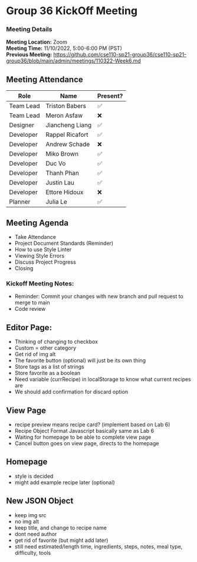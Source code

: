 # Group 36 KickOff Meeting
### Meeting Details
**Meeting Location:** Zoom  
**Meeting Time:** 11/10/2022, 5:00-6:00 PM (PST)  
**Previous Meeting:** https://github.com/cse110-sp21-group36/cse110-sp21-group36/blob/main/admin/meetings/110322-Week6.md 

## Meeting Attendance
| Role | Name | Present? |
| --- | --- | --- |
| Team Lead | Triston Babers |✅|
| Team Lead | Meron Asfaw |❌|
| Designer | Jiancheng Liang |✅|
| Developer | Rappel Ricafort |✅|
| Developer | Andrew Schade |❌|
| Developer | Miko Brown |✅|
| Developer | Duc Vo |✅|
| Developer | Thanh Phan |✅|
| Developer | Justin Lau |✅|
| Developer | Ettore Hidoux |❌|
| Planner | Julia Le |✅|

## Meeting Agenda
 - Take Attendance
 - Project Document Standards (Reminder)
 - How to use Style Linter
 - Viewing Style Errors
 - Discuss Project Progress
 - Closing

### Kickoff Meeting Notes:
- Reminder: Commit your changes with new branch and pull request to merge to main
- Code review

## Editor Page:
 - Thinking of changing to checkbox
 - Custom = other category
 - Get rid of img alt
 - The favorite button (optional) will just be its own thing
 - Store tags as a list of strings
 - Store favorite as a boolean
 - Need variable (currRecipe) in localStorage to know what current recipes are
 - We should add confirmation for discard option

## View Page
  - recipe preview means recipe card? (implement based on Lab 6)
  - Recipe Object Format Javascript basically same as Lab 6
  - Waiting for homepage to be able to complete view page
  - Cancel button goes on view page, directs to the homepage

## Homepage
- style is decided
- might add example recipe later (optional)

## New JSON Object
- keep img src
- no img alt
- keep title, and change to recipe name
- dont need author
- get rid of favorite (but might add later)
- still need estimated/length time, ingredients, steps, notes, meal type, difficulty, tools
